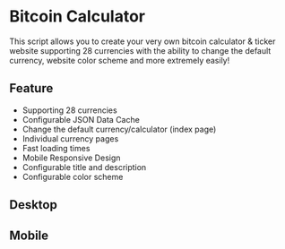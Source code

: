 # Bitcoin Calculator
This script allows you to create your very own bitcoin calculator & ticker website supporting 28 currencies with the ability to change the default currency, website color scheme and more extremely easily!

## Feature
- Supporting 28 currencies
- Configurable JSON Data Cache
- Change the default currency/calculator (index page)
- Individual currency pages
- Fast loading times
- Mobile Responsive Design
- Configurable title and description
- Configurable color scheme

## Desktop

## Mobile
